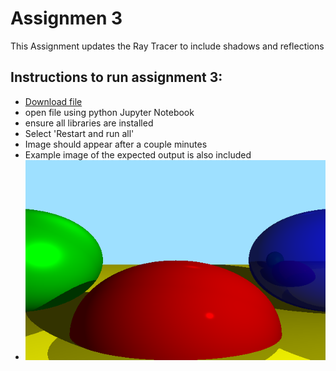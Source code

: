 # Assignmen 3
This Assignment updates the Ray Tracer to include shadows and reflections
## Instructions to run assignment 3:
- [Download file](https://github.com/WillCodeStuff/Computer-Graphics/blob/3f5cd497840b4060e752c649d9dd2b261fe49598/Ray%20Tracing/Assignment%203/Assignment%203.ipynb)
- open file using python Jupyter Notebook
- ensure all libraries are installed
- Select 'Restart and run all'
- Image should appear after a couple minutes
- Example image of the expected output is also included
- ![Example 3](https://github.com/WillCodeStuff/Computer-Graphics/blob/7c1471857a8cd0491e8dba1d248920b6c2c89546/Assignment%203/Assignment%203.PNG "Example image") 
